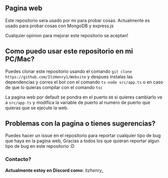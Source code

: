 ## Pagina web

Este repositorio sera usado por mi para probar cosas.
Actualmente es usado para probar cosas con MongoDB y express.js

Cualquier opinion para mejorar este repositorio se aceptan!

## Como puedo usar este repositorio en mi PC/Mac?

Puedes clonar este repositorio usando el comando `git clone https://github.com/ItzHenry1/Website` y despues instalas las dependencias y corres el bot con el comando `ts-node src/app.ts` o en caso de que lo quieras compilar con el comando `tsc`

La pagina web por default se pondra en el puerto `80` si quieres cambiarlo ve a `src/app.ts` y modifica la variable de puerto al numero de puerto que quieras que se ejecute la web.

## Problemas con la pagina o tienes sugerencias?

Puedes hacer un issue en el repositorio para reportar cualquier tipo de bug que haya en la pagina web, Gracias a todos los que quieran reportar algun tipo de bug en este repositorio :D

### Contacto?

**Actualmente estoy en Discord como**: *ìtzhenry_*
